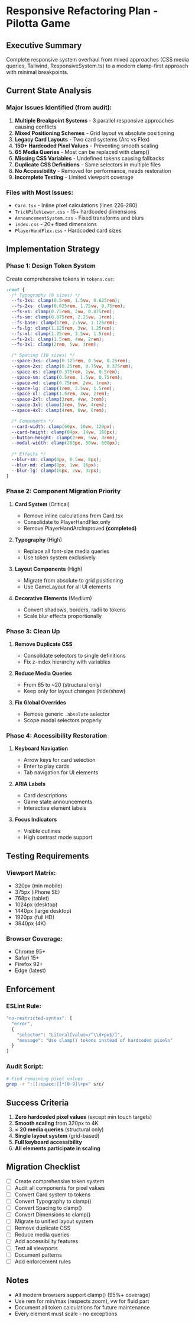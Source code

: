 # Responsive Refactoring Plan - Pilotta Game

## Executive Summary
Complete responsive system overhaul from mixed approaches (CSS media queries, Tailwind, ResponsiveSystem.ts) to a modern clamp-first approach with minimal breakpoints.

## Current State Analysis

### Major Issues Identified (from audit):

1. **Multiple Breakpoint Systems** - 3 parallel responsive approaches causing conflicts
2. **Mixed Positioning Schemes** - Grid layout vs absolute positioning
3. **Legacy Card Layouts** - Two card systems (Arc vs Flex) 
4. **150+ Hardcoded Pixel Values** - Preventing smooth scaling
5. **65 Media Queries** - Most can be replaced with clamp()
6. **Missing CSS Variables** - Undefined tokens causing fallbacks
7. **Duplicate CSS Definitions** - Same selectors in multiple files
8. **No Accessibility** - Removed for performance, needs restoration
9. **Incomplete Testing** - Limited viewport coverage

### Files with Most Issues:
- `Card.tsx` - Inline pixel calculations (lines 226-280)
- `TrickPileViewer.css` - 15+ hardcoded dimensions
- `AnnouncementSystem.css` - Fixed transforms and blurs
- `index.css` - 20+ fixed dimensions
- `PlayerHandFlex.css` - Hardcoded card sizes

## Implementation Strategy

### Phase 1: Design Token System
Create comprehensive tokens in `tokens.css`:

```css
:root {
  /* Typography (9 sizes) */
  --fs-3xs: clamp(0.5rem, 1.5vw, 0.625rem);
  --fs-2xs: clamp(0.625rem, 1.75vw, 0.75rem);
  --fs-xs: clamp(0.75rem, 2vw, 0.875rem);
  --fs-sm: clamp(0.875rem, 2.25vw, 1rem);
  --fs-base: clamp(1rem, 2.5vw, 1.125rem);
  --fs-lg: clamp(1.125rem, 3vw, 1.25rem);
  --fs-xl: clamp(1.25rem, 3.5vw, 1.5rem);
  --fs-2xl: clamp(1.5rem, 4vw, 2rem);
  --fs-3xl: clamp(2rem, 5vw, 3rem);

  /* Spacing (10 sizes) */
  --space-3xs: clamp(0.125rem, 0.5vw, 0.25rem);
  --space-2xs: clamp(0.25rem, 0.75vw, 0.375rem);
  --space-xs: clamp(0.375rem, 1vw, 0.5rem);
  --space-sm: clamp(0.5rem, 1.5vw, 0.75rem);
  --space-md: clamp(0.75rem, 2vw, 1rem);
  --space-lg: clamp(1rem, 2.5vw, 1.5rem);
  --space-xl: clamp(1.5rem, 3vw, 2rem);
  --space-2xl: clamp(2rem, 4vw, 3rem);
  --space-3xl: clamp(3rem, 5vw, 4rem);
  --space-4xl: clamp(4rem, 6vw, 6rem);

  /* Components */
  --card-width: clamp(60px, 10vw, 120px);
  --card-height: clamp(84px, 14vw, 168px);
  --button-height: clamp(2rem, 5vw, 3rem);
  --modal-width: clamp(280px, 80vw, 600px);
  
  /* Effects */
  --blur-sm: clamp(4px, 0.5vw, 8px);
  --blur-md: clamp(8px, 1vw, 16px);
  --blur-lg: clamp(16px, 2vw, 32px);
}
```

### Phase 2: Component Migration Priority

1. **Card System** (Critical)
   - Remove inline calculations from Card.tsx
   - Consolidate to PlayerHandFlex only
   - Remove PlayerHandArcImproved **(completed)**

2. **Typography** (High)
   - Replace all font-size media queries
   - Use token system exclusively

3. **Layout Components** (High)
   - Migrate from absolute to grid positioning
   - Use GameLayout for all UI elements

4. **Decorative Elements** (Medium)
   - Convert shadows, borders, radii to tokens
   - Scale blur effects proportionally

### Phase 3: Clean Up

1. **Remove Duplicate CSS**
   - Consolidate selectors to single definitions
   - Fix z-index hierarchy with variables

2. **Reduce Media Queries**
   - From 65 to ~20 (structural only)
   - Keep only for layout changes (hide/show)

3. **Fix Global Overrides**
   - Remove generic `.absolute` selector
   - Scope modal selectors properly

### Phase 4: Accessibility Restoration

1. **Keyboard Navigation**
   - Arrow keys for card selection
   - Enter to play cards
   - Tab navigation for UI elements

2. **ARIA Labels**
   - Card descriptions
   - Game state announcements
   - Interactive element labels

3. **Focus Indicators**
   - Visible outlines
   - High contrast mode support

## Testing Requirements

### Viewport Matrix:
- 320px (min mobile)
- 375px (iPhone SE)
- 768px (tablet)
- 1024px (desktop)
- 1440px (large desktop)
- 1920px (full HD)
- 3840px (4K)

### Browser Coverage:
- Chrome 95+
- Safari 15+
- Firefox 92+
- Edge (latest)

## Enforcement

### ESLint Rule:
```javascript
"no-restricted-syntax": [
  "error",
  {
    "selector": "Literal[value=/^\\d+px$/]",
    "message": "Use clamp() tokens instead of hardcoded pixels"
  }
]
```

### Audit Script:
```bash
# Find remaining pixel values
grep -r ":[[:space:]]*[0-9]\+px" src/
```

## Success Criteria

1. **Zero hardcoded pixel values** (except min touch targets)
2. **Smooth scaling** from 320px to 4K
3. **< 20 media queries** (structural only)
4. **Single layout system** (grid-based)
5. **Full keyboard accessibility**
6. **All elements participate in scaling**

## Migration Checklist

- [ ] Create comprehensive token system
- [ ] Audit all components for pixel values
- [ ] Convert Card system to tokens
- [ ] Convert Typography to clamp()
- [ ] Convert Spacing to clamp()
- [ ] Convert Dimensions to clamp()
- [ ] Migrate to unified layout system
- [ ] Remove duplicate CSS
- [ ] Reduce media queries
- [ ] Add accessibility features
- [ ] Test all viewports
- [ ] Document patterns
- [ ] Add enforcement rules

## Notes

- All modern browsers support clamp() (95%+ coverage)
- Use rem for min/max (respects zoom), vw for fluid part
- Document all token calculations for future maintenance
- Every element must scale - no exceptions